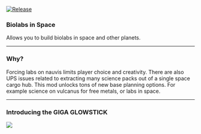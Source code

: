 [![Release](https://github.com/notnotmelon/biolabs-in-space/actions/workflows/release.yml/badge.svg?branch=main)](https://github.com/notnotmelon/biolabs-in-space/actions/workflows/release.yml)

### Biolabs in Space

Allows you to build biolabs in space and other planets.

---

### Why?

Forcing labs on nauvis limits player choice and creativity.
There are also UPS issues related to extracting many science packs out of a single space cargo hub.
This mod unlocks tons of new base planning options.
For example science on vulcanus for free metals, or labs in space.

---

### Introducing the GIGA GLOWSTICK

![](https://files.catbox.moe/s4be3c.jpg)